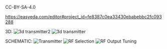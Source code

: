 CC-BY-SA-4.0

https://easyeda.com/editor#project_id=fe8387c0ea33430ebabebbc2fc093288

3D:
![3d transmitter2](https://github.com/user-attachments/assets/38ec9609-5ad4-4d1c-abaa-28c00415349a)
![3d transmitter](https://github.com/user-attachments/assets/e75c6efe-3297-4de1-a434-ba19ad53d1ad)


SCHEMATIC:
![Transmitter](https://github.com/user-attachments/assets/170a9f6b-f07a-4995-a63d-8213667f8d76)
![RF Selection](https://github.com/user-attachments/assets/cf10e071-bddc-4e71-9213-5ac259aa5715)
![RF Output Tuning](https://github.com/user-attachments/assets/dd892e6d-5a5e-4a82-b787-1555bed53bc0)


